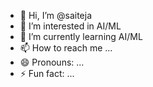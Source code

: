 - 👋 Hi, I’m @saiteja
- 👀 I’m interested in AI/ML
- 🌱 I’m currently learning AI/ML
- 📫 How to reach me ...
- 😄 Pronouns: ...
- ⚡ Fun fact: ...

<!---
saiteja792/saiteja792 is a ✨ special ✨ repository because its `README.md` (this file) appears on your GitHub profile.
You can click the Preview link to take a look at your changes.
--->
